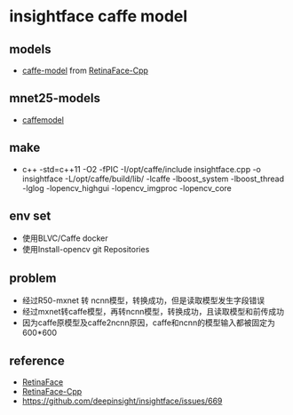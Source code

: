 # insightface caffe model
 ## models
 - [caffe-model](https://drive.google.com/drive/folders/1hA5x3jCYFdja3PXLl9EcmucipRmVAj3W) from [RetinaFace-Cpp](https://github.com/Charrin/RetinaFace-Cpp)

 ## mnet25-models
 - [caffemodel](https://github.com/Charrin/RetinaFace-Cpp/tree/master/convert_models/mnet)

 ## make
 - c++ -std=c++11 -O2 -fPIC -I/opt/caffe/include insightface.cpp -o insightface -L/opt/caffe/build/lib/ -lcaffe -lboost_system -lboost_thread -lglog -lopencv_highgui -lopencv_imgproc -lopencv_core

 ## env set
 - 使用BLVC/Caffe docker
 - 使用Install-opencv git Repositories
 
 ## problem
 - 经过R50-mxnet 转 ncnn模型，转换成功，但是读取模型发生字段错误
 - 经过mxnet转caffe模型，再转ncnn模型，转换成功，且读取模型和前传成功
 - 因为caffe原模型及caffe2ncnn原因，caffe和ncnn的模型输入都被固定为600*600
 
 ## reference
 - [RetinaFace](https://github.com/deepinsight/insightface/tree/master/RetinaFace)
 - [RetinaFace-Cpp](https://github.com/Charrin/RetinaFace-Cpp)
 - https://github.com/deepinsight/insightface/issues/669

